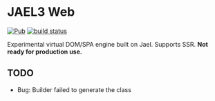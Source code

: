 # JAEL3 Web

[![Pub](https://img.shields.io/pub/v/jael_web.svg)](https://pub.dartlang.org/packages/jael_web)
[![build status](https://travis-ci.org/angel-dart/jael_web.svg)](https://travis-ci.org/angel-dart/jael)

Experimental virtual DOM/SPA engine built on Jael. Supports SSR.
**Not ready for production use.**

## TODO

* Bug: Builder failed to generate the class
